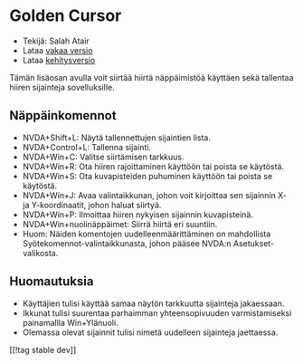 # Golden Cursor #

* Tekijä: Salah Atair
* Lataa [vakaa versio][1]
* Lataa [kehitysversio][2]

Tämän lisäosan avulla voit siirtää hiirtä näppäimistöä käyttäen sekä
tallentaa hiiren sijainteja sovelluksille.

## Näppäinkomennot

* NVDA+Shift+L: Näytä tallennettujen sijaintien lista.
* NVDA+Control+L: Tallenna sijainti.
* NVDA+Win+C: Valitse siirtämisen tarkkuus.
* NVDA+Win+R: Ota hiiren rajoittaminen käyttöön tai poista se käytöstä.
* NVDA+Win+S: Ota kuvapisteiden puhuminen käyttöön tai poista se käytöstä.
* NVDA+Win+J: Avaa valintaikkunan, johon voit kirjoittaa sen sijainnin X- ja
  Y-koordinaatit, johon haluat siirtyä.
* NVDA+Win+P: Ilmoittaa hiiren nykyisen sijainnin kuvapisteinä.
* NVDA+Win+nuolinäppäimet: Siirrä hiirtä eri suuntiin.
* Huom: Näiden komentojen uudelleenmäärittäminen on mahdollista
  Syötekomennot-valintaikkunasta, johon pääsee NVDA:n Asetukset-valikosta.

## Huomautuksia

* Käyttäjien tulisi käyttää samaa näytön tarkkuutta sijainteja jakaessaan.
* Ikkunat tulisi suurentaa parhaimman yhteensopivuuden varmistamiseksi
  painamallla Win+Ylänuoli.
* Olemassa olevat sijainnit tulisi nimetä uudelleen sijainteja jaettaessa.

[[!tag stable dev]]

[1]: https://addons.nvda-project.org/files/get.php?file=gc

[2]: https://addons.nvda-project.org/files/get.php?file=gc-dev
